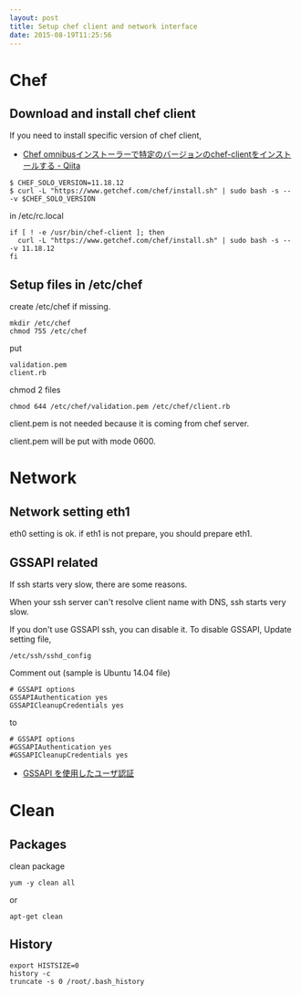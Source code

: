 ```yaml
---
layout: post
title: Setup chef client and network interface
date: 2015-08-19T11:25:56
---
```


# Chef


## Download and install chef client

If you need to install specific version of chef client,

* [Chef omnibusインストーラーで特定のバージョンのchef-clientをインストールする - Qiita](http://qiita.com/tatsuya6502/items/39d7e23393c9f99571de)


```
$ CHEF_SOLO_VERSION=11.18.12
$ curl -L "https://www.getchef.com/chef/install.sh" | sudo bash -s -- -v $CHEF_SOLO_VERSION
```

in /etc/rc.local

```
if [ ! -e /usr/bin/chef-client ]; then
  curl -L "https://www.getchef.com/chef/install.sh" | sudo bash -s -- -v 11.18.12
fi
```


## Setup files in /etc/chef
create /etc/chef if missing.

```
mkdir /etc/chef
chmod 755 /etc/chef
```

put

```
validation.pem
client.rb
```

chmod 2 files

```
chmod 644 /etc/chef/validation.pem /etc/chef/client.rb
```

client.pem is not needed because it is coming from chef server.

client.pem will be put with mode 0600.


# Network
## Network setting eth1

eth0 setting is ok.
if eth1 is not prepare, you should prepare eth1.

## GSSAPI related

If ssh starts very slow, there are some reasons.

When your ssh server can't resolve client name with DNS, ssh starts very slow.

If you don't use GSSAPI ssh, you can disable it.
To disable GSSAPI, Update setting file,
```
/etc/ssh/sshd_config
```

Comment out (sample is Ubuntu 14.04 file)
```
# GSSAPI options
GSSAPIAuthentication yes
GSSAPICleanupCredentials yes
```
to
```
# GSSAPI options
#GSSAPIAuthentication yes
#GSSAPICleanupCredentials yes
```
* [GSSAPI を使用したユーザ認証](https://support.ssh.com/manuals/client-user/60J/userauth-gssapi.html)

# Clean

## Packages
clean package
```
yum -y clean all
```

or

```
apt-get clean
```
## History

```
export HISTSIZE=0
history -c
truncate -s 0 /root/.bash_history
```
